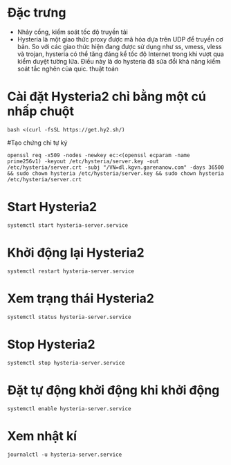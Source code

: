# Đặc trưng
- Nhảy cổng, kiểm soát tốc độ truyền tải
- Hysteria là một giao thức proxy được mã hóa dựa trên UDP để truyền cơ bản. So với các giao thức hiện đang được sử dụng như ss, vmess, vless và trojan, hysteria có thể tăng đáng kể tốc độ Internet trong khi vượt qua kiểm duyệt tường lửa. Điều này là do hysteria đã sửa đổi khả năng kiểm soát tắc nghẽn của quic. thuật toán

  
# Cài đặt Hysteria2 chỉ bằng một cú nhấp chuột
```
bash <(curl -fsSL https://get.hy2.sh/)
```

#Tạo chứng chỉ tự ký
```
openssl req -x509 -nodes -newkey ec:<(openssl ecparam -name prime256v1) -keyout /etc/hysteria/server.key -out /etc/hysteria/server.crt -subj "/VN=dl.kgvn.garenanow.com" -days 36500 && sudo chown hysteria /etc/hysteria/server.key && sudo chown hysteria /etc/hysteria/server.crt
```

# Start Hysteria2
```
systemctl start hysteria-server.service
```
# Khởi động lại Hysteria2
```
systemctl restart hysteria-server.service
```
# Xem trạng thái Hysteria2
```
systemctl status hysteria-server.service
```
# Stop Hysteria2
```
systemctl stop hysteria-server.service
```
# Đặt tự động khởi động khi khởi động
```
systemctl enable hysteria-server.service
```
# Xem nhật kí
```
journalctl -u hysteria-server.service
```
